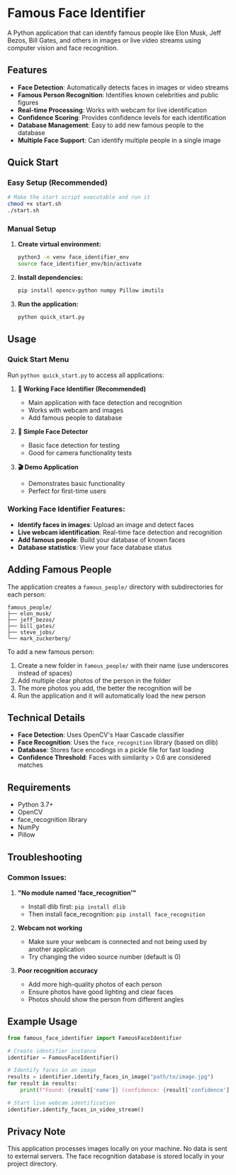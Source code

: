 # Famous Face Identifier

A Python application that can identify famous people like Elon Musk, Jeff Bezos, Bill Gates, and others in images or live video streams using computer vision and face recognition.

## Features

- **Face Detection**: Automatically detects faces in images or video streams
- **Famous Person Recognition**: Identifies known celebrities and public figures
- **Real-time Processing**: Works with webcam for live identification
- **Confidence Scoring**: Provides confidence levels for each identification
- **Database Management**: Easy to add new famous people to the database
- **Multiple Face Support**: Can identify multiple people in a single image

## Quick Start

### Easy Setup (Recommended)
```bash
# Make the start script executable and run it
chmod +x start.sh
./start.sh
```

### Manual Setup
1. **Create virtual environment:**
   ```bash
   python3 -m venv face_identifier_env
   source face_identifier_env/bin/activate
   ```

2. **Install dependencies:**
   ```bash
   pip install opencv-python numpy Pillow imutils
   ```

3. **Run the application:**
   ```bash
   python quick_start.py
   ```

## Usage

### Quick Start Menu
Run `python quick_start.py` to access all applications:

1. **🚀 Working Face Identifier (Recommended)**
   - Main application with face detection and recognition
   - Works with webcam and images
   - Add famous people to database

2. **📸 Simple Face Detector**
   - Basic face detection for testing
   - Good for camera functionality tests

3. **🎬 Demo Application**
   - Demonstrates basic functionality
   - Perfect for first-time users

### Working Face Identifier Features:
- **Identify faces in images**: Upload an image and detect faces
- **Live webcam identification**: Real-time face detection and recognition
- **Add famous people**: Build your database of known faces
- **Database statistics**: View your face database status

## Adding Famous People

The application creates a `famous_people/` directory with subdirectories for each person:

```
famous_people/
├── elon_musk/
├── jeff_bezos/
├── bill_gates/
├── steve_jobs/
└── mark_zuckerberg/
```

To add a new famous person:
1. Create a new folder in `famous_people/` with their name (use underscores instead of spaces)
2. Add multiple clear photos of the person in the folder
3. The more photos you add, the better the recognition will be
4. Run the application and it will automatically load the new person

## Technical Details

- **Face Detection**: Uses OpenCV's Haar Cascade classifier
- **Face Recognition**: Uses the `face_recognition` library (based on dlib)
- **Database**: Stores face encodings in a pickle file for fast loading
- **Confidence Threshold**: Faces with similarity > 0.6 are considered matches

## Requirements

- Python 3.7+
- OpenCV
- face_recognition library
- NumPy
- Pillow

## Troubleshooting

### Common Issues:

1. **"No module named 'face_recognition'"**
   - Install dlib first: `pip install dlib`
   - Then install face_recognition: `pip install face_recognition`

2. **Webcam not working**
   - Make sure your webcam is connected and not being used by another application
   - Try changing the video source number (default is 0)

3. **Poor recognition accuracy**
   - Add more high-quality photos of each person
   - Ensure photos have good lighting and clear faces
   - Photos should show the person from different angles

## Example Usage

```python
from famous_face_identifier import FamousFaceIdentifier

# Create identifier instance
identifier = FamousFaceIdentifier()

# Identify faces in an image
results = identifier.identify_faces_in_image("path/to/image.jpg")
for result in results:
    print(f"Found: {result['name']} (confidence: {result['confidence']:.2f})")

# Start live webcam identification
identifier.identify_faces_in_video_stream()
```

## Privacy Note

This application processes images locally on your machine. No data is sent to external servers. The face recognition database is stored locally in your project directory.
